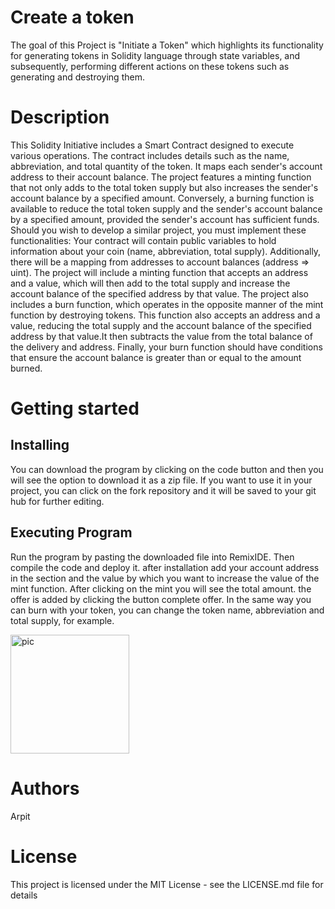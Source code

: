 # Create a token
The goal of this Project is "Initiate a Token" which highlights its functionality for generating tokens in Solidity language through state variables, and subsequently, performing different actions on these tokens such as generating and destroying them.

# Description
This Solidity Initiative includes a Smart Contract designed to execute various operations. The contract includes details such as the name, abbreviation, and total quantity of the token. It maps each sender's account address to their account balance. The project features a minting function that not only adds to the total token supply but also increases the sender's account balance by a specified amount. Conversely, a burning function is available to reduce the total token supply and the sender's account balance by a specified amount, provided the sender's account has sufficient funds. Should you wish to develop a similar project, you must implement these functionalities: Your contract will contain public variables to hold information about your coin (name, abbreviation, total supply). Additionally, there will be a mapping from addresses to account balances (address => uint). The project will include a minting function that accepts an address and a value, which will then add to the total supply and increase the account balance of the specified address by that value. The project also includes a burn function, which operates in the opposite manner of the mint function by destroying tokens. This function also accepts an address and a value, reducing the total supply and the account balance of the specified address by that value.It then subtracts the value from the total balance of the delivery and address. Finally, your burn function should have conditions that ensure the account balance is greater than or equal to the amount burned.

# Getting started
## Installing
You can download the program by clicking on the code button and then you will see the option to download it as a zip file. If you want to use it in your project, you can click on the fork repository and it will be saved to your git hub for further editing.
## Executing Program
Run the program by pasting the downloaded file into RemixIDE. Then compile the code and deploy it. after installation add your account address in the section and the value by which you want to increase the value of the mint function. After clicking on the mint you will see the total amount. the offer is added by clicking the button complete offer. In the same way you can burn with your token, you can change the token name, abbreviation and total supply, for example.


<img width="190" alt="pic" src="https://github.com/justakshit/solidity_final/assets/122389506/ef831b1f-d4ed-441e-a50e-48428bcba6e1">

# Authors 
Arpit

# License
This project is licensed under the MIT License - see the LICENSE.md file for details
